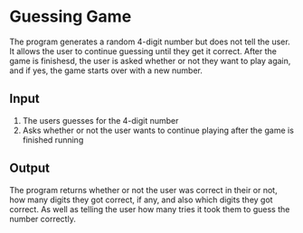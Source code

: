 # Guessing Game
The program generates a random 4-digit number but does not tell the user. It allows the user to continue guessing until they get it correct. After the game is finishesd, the user is asked whether or not they want to play again, and if yes, the game starts over with a new number. 

## Input
1. The users guesses for the 4-digit number
2. Asks whether or not the user wants to continue playing after the game is finished running

## Output
The program returns whether or not the user was correct in their or not, how many digits they got correct, if any, and also which digits they got correct. As well as telling the user how many tries it took them to guess the number correctly.
